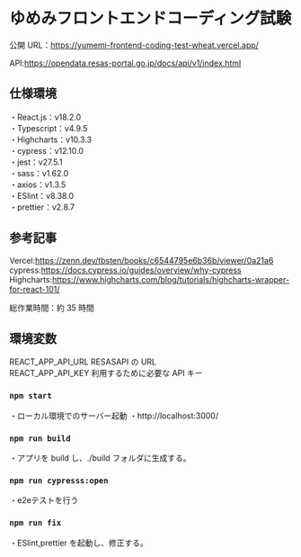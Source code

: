 # ゆめみフロントエンドコーディング試験

公開 URL：https://yumemi-frontend-coding-test-wheat.vercel.app/

API:https://opendata.resas-portal.go.jp/docs/api/v1/index.html

## 仕様環境

・React.js：v18.2.0  
・Typescript：v4.9.5  
・Highcharts：v10.3.3  
・cypress：v12.10.0  
・jest：v27.5.1  
・sass：v1.62.0  
・axios：v1.3.5  
・ESlint：v8.38.0  
・prettier：v2.8.7

## 参考記事

Vercel:https://zenn.dev/tbsten/books/c6544795e6b36b/viewer/0a21a6
cypress:https://docs.cypress.io/guides/overview/why-cypress
Highcharts:https://www.highcharts.com/blog/tutorials/highcharts-wrapper-for-react-101/

総作業時間：約 35 時間

## 環境変数

REACT_APP_API_URL  RESASAPI の URL  
REACT_APP_API_KEY  利用するために必要な API キー

### `npm start`

・ローカル環境でのサーバー起動
・http://localhost:3000/

### `npm run build`

・アプリを build し、./build フォルダに生成する。

### `npm run cypresss:open`

・e2eテストを行う

### `npm run fix`

・ESlint,prettier を起動し、修正する。
